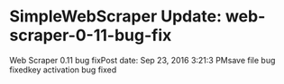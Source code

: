 # SimpleWebScraper Update: web-scraper-0-11-bug-fix

Web Scraper 0.11 bug fixPost date: Sep 23, 2016 3:21:3 PMsave file bug fixedkey activation bug fixed